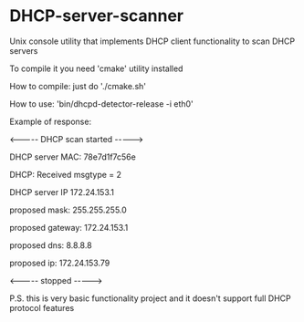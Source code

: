 DHCP-server-scanner
===================

Unix console utility that implements DHCP client functionality to scan DHCP servers

To compile it you need 'cmake' utility installed

How to compile: just do './cmake.sh'

How to use: 'bin/dhcpd-detector-release -i eth0'

Example of response:

<----- DHCP scan started ----->

DHCP server MAC: 78e7d1f7c56e

DHCP: Received msgtype = 2

DHCP server IP 172.24.153.1

proposed mask: 255.255.255.0

proposed gateway: 172.24.153.1

proposed dns: 8.8.8.8

proposed ip: 172.24.153.79

<----- stopped ----->

P.S. this is very basic functionality project and it doesn't support full DHCP protocol features
